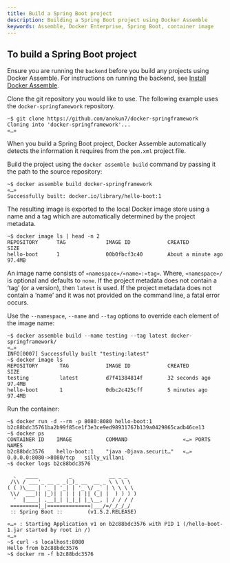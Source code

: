 ```yaml
---
title: Build a Spring Boot project
description: Building a Spring Boot project using Docker Assemble
keywords: Assemble, Docker Enterprise, Spring Boot, container image
---
```


## To build a Spring Boot project

Ensure you are running the `backend` before you build any projects using Docker Assemble. For instructions on running the backend, see [Install Docker Assemble](/install).

Clone the git repository you would like to use. The following example uses the `docker-springfamework` repository.

```
~$ git clone https://github.com/anokun7/docker-springframework
Cloning into 'docker-springframework'...
«…»
```
When you build a Spring Boot project, Docker Assemble automatically detects the information it requires from the `pom.xml` project file.

Build the project using the `docker assemble build` command by passing it the path to the source repository:

```
~$ docker assemble build docker-springframework
«…»
Successfully built: docker.io/library/hello-boot:1
```
The resulting image is exported to the local Docker image store using a name and a tag which are automatically determined by the project metadata.

```
~$ docker image ls | head -n 2
REPOSITORY      TAG             IMAGE ID            CREATED           SIZE
hello-boot      1               00b0fbcf3c40        About a minute ago   97.4MB
```

An image name consists of `«namespace»/«name»:«tag»`. Where, `«namespace»/` is optional and defaults to `none`. If the project metadata does not contain a ‘tag’ (or a version), then `latest` is used. If the project metadata does not contain a ‘name’ and it was not provided on the command line, a fatal error occurs.

Use the `--namespace`, `--name` and `--tag` options to override each element of the image name:

```
~$ docker assemble build --name testing --tag latest docker-springframework/
«…»
INFO[0007] Successfully built "testing:latest"
~$ docker image ls
REPOSITORY       TAG            IMAGE ID            CREATED             SIZE
testing          latest         d7f41384814f        32 seconds ago      97.4MB
hello-boot       1              0dbc2c425cff        5 minutes ago       97.4MB
```

Run the container:

```
~$ docker run -d --rm -p 8080:8080 hello-boot:1
b2c88bdc35761ba2b99f85ce1f3e3ce9ed98931767b139a0429865cadb46ce13
~$ docker ps
CONTAINER ID    IMAGE           COMMAND                  «…» PORTS                    NAMES
b2c88bdc3576    hello-boot:1    "java -Djava.securit…"   «…» 0.0.0.0:8080->8080/tcp   silly_villani
~$ docker logs b2c88bdc3576

  .   ____          _            __ _ _
 /\\ / ___'_ __ _ _(_)_ __  __ _ \ \ \ \
( ( )\___ | '_ | '_| | '_ \/ _` | \ \ \ \
 \\/  ___)| |_)| | | | | || (_| |  ) ) ) )
  '  |____| .__|_| |_|_| |_\__, | / / / /
 =========|_|==============|___/=/_/_/_/
 :: Spring Boot ::        (v1.5.2.RELEASE)

«…» : Starting Application v1 on b2c88bdc3576 with PID 1 (/hello-boot-1.jar started by root in /)
«…»
~$ curl -s localhost:8080
Hello from b2c88bdc3576
~$ docker rm -f b2c88bdc3576
```